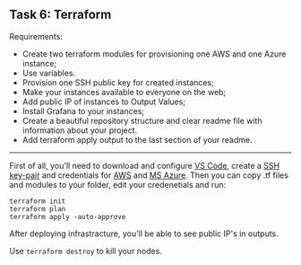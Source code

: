Task 6: Terraform
--------------
Requirements:
-	Create two terraform modules for provisioning one AWS and one Azure instance;
-	Use variables.
-	Provision one SSH public key for created instances;
-	Make your instances available to everyone on the web;
-	Add public IP of instances to Output Values;
-	Install Grafana to your instances;
-	Create a beautiful repository structure and clear readme file with information about your project.
-	Add terraform apply output to the last section of your readme.
_____________________

First of all, you'll need to download and configure [VS Code](https://code.visualstudio.com/download), create a [SSH key-pair](https://adamtheautomator.com/add-ssh-key-to-vs-code/) and credentials for [AWS](https://registry.terraform.io/providers/hashicorp/aws/2.34.0/docs) and [MS Azure](https://registry.terraform.io/providers/hashicorp/azurerm/latest/docs/guides/azure_cli).
Then you can copy .tf files and modules to your folder, edit your credenetials and run:
```
terraform init
terraform plan
terraform apply -auto-approve
```
After deploying infrastracture, you'll be able to see public IP's in outputs.

Use ```terraform destroy``` to kill your nodes.
